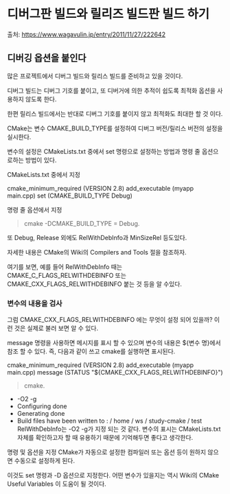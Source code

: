 # 디버그판 빌드와 릴리즈 빌드판 빌드 하기
출처: https://www.wagavulin.jp/entry/2011/11/27/222642
  
  
## 디버깅 옵션을 붙인다
많은 프로젝트에서 디버그 빌드와 릴리스 빌드를 준비하고 있을 것이다. 

디버그 빌드는 디버그 기호를 붙이고, 또 디버거에 의한 추적이 쉽도록 최적화 옵션을 사용하지 않도록 한다.

한편 릴리스 빌드에서는 반대로 디버그 기호를 붙이지 않고 최적화도 최대한 할 것 이다.



CMake는 변수 CMAKE_BUILD_TYPE를 설정하여 디버그 버전/릴리스 버전의 설정을 실시한다. 

변수의 설정은 CMakeLists.txt 중에서 set 명령으로 설정하는 방법과 명령 줄 옵션으로하는 방법이 있다.



CMakeLists.txt 중에서 지정

cmake_minimum_required (VERSION 2.8)
add_executable (myapp main.cpp)
set (CMAKE_BUILD_TYPE Debug)


명령 줄 옵션에서 지정

> cmake -DCMAKE_BUILD_TYPE = Debug.


또 Debug, Release 외에도 RelWithDebInfo과 MinSizeRel 등도있다. 

자세한 내용은 CMake의 Wiki의 Compilers and Tools 절을 참조하자. 

여기를 보면, 예를 들어 RelWithDebInfo 때는 CMAKE_C_FLAGS_RELWITHDEBINFO 또는 CMAKE_CXX_FLAGS_RELWITHDEBINFO 붙는 것 등을 알 수있다.

### 변수의 내용을 검사
그럼 CMAKE_CXX_FLAGS_RELWITHDEBINFO 에는 무엇이 설정 되어 있을까? 이런 것은 실제로 불러 보면 알 수 있다. 

message 명령을 사용하면 메시지를 표시 할 수 있으며 변수의 내용은 ${변수 명}에서 참조 할 수 있다. 즉, 다음과 같이 쓰고 cmake를 실행하면 표시된다.

cmake_minimum_required (VERSION 2.8)
add_executable (myapp main.cpp)
message (STATUS "${CMAKE_CXX_FLAGS_RELWITHDEBINFO}")
> cmake.
- -O2 -g
- Configuring done
- Generating done
- Build files have been written to : / home / ws / study-cmake / test
RelWithDebInfo는 -O2 -g가 지정 되는 것 같다. 변수의 표시는 CMakeLists.txt 자체를 확인하고자 할 때 유용하기 때문에 기억해두면 좋다고 생각한다.

명령 및 옵션을 지정
CMake가 자동으로 설정한 컴파일러 또는 옵션 등이 원하지 않으면 수동으로 설정하게 된다. 

이것도 set 명령과 -D 옵션으로 지정한다. 어떤 변수가 있을지는 역시 Wiki의 CMake Useful Variables 이 도움이 될 것이다.